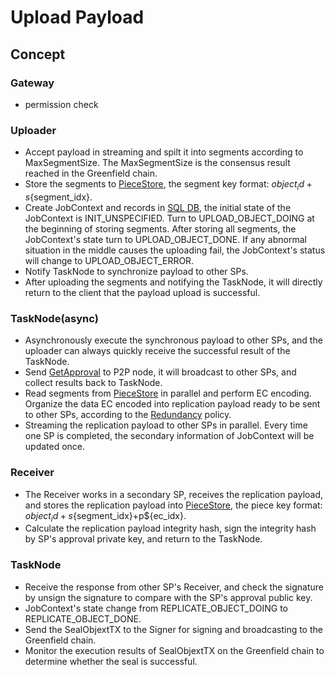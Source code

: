 # Upload Payload

## Concept

### Gateway
* permission check

### Uploader
* Accept payload in streaming and spilt it into segments according to MaxSegmentSize. The MaxSegmentSize is the consensus result reached in the Greenfield chain.
* Store the segments to [PieceStore](), the segment key format: ${object_id}+s${segment_idx}.
* Create JobContext and records in [SQL DB](), the initial state of the JobContext is INIT_UNSPECIFIED. Turn to UPLOAD_OBJECT_DOING at the beginning of storing segments. After storing all segments, the JobContext's state turn to UPLOAD_OBJECT_DONE. If any abnormal situation in the middle causes the uploading fail, the JobContext's status will change to UPLOAD_OBJECT_ERROR.
* Notify TaskNode to synchronize payload to other SPs.
* After uploading the segments and notifying the TaskNode, it will directly return to the client that the payload upload is successful.

### TaskNode(async)
* Asynchronously execute the synchronous payload to other SPs, and the uploader can always quickly receive the successful result of the TaskNode.
* Send [GetApproval]() to P2P node, it will broadcast to other SPs, and collect results back to TaskNode.
* Read segments from [PieceStore]() in parallel and perform EC encoding. Organize the data EC encoded into replication payload ready to be sent to other SPs, according to the [Redundancy]() policy.
* Streaming the replication payload to other SPs in parallel. Every time one SP is completed, the secondary information of JobContext will be updated once.

### Receiver
* The Receiver works in a secondary SP, receives the replication payload, and stores the replication payload into [PieceStore](), the piece key format: ${object_id}+s${segment_idx}+p${ec_idx}.
* Calculate the replication payload integrity hash, sign the integrity hash by SP's approval private key, and return to the TaskNode.

### TaskNode
* Receive the response from other SP's Receiver, and check the signature by unsign the signature to compare with the SP's approval public key.
* JobContext's state change from REPLICATE_OBJECT_DOING to REPLICATE_OBJECT_DONE.
* Send the SealObjextTX to the Signer for signing and broadcasting to the Greenfield chain.
* Monitor the execution results of SealObjextTX on the Greenfield chain to determine whether the seal is successful.